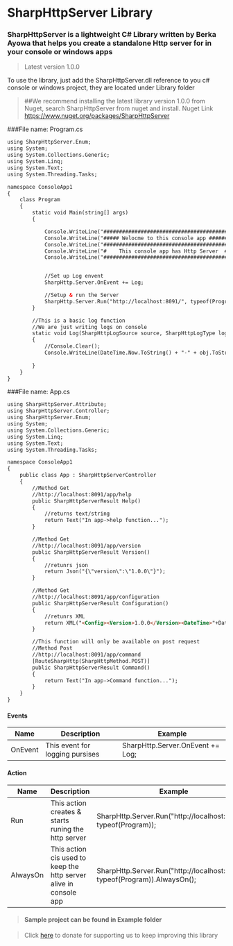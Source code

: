 # SharpHttpServer Library
### SharpHttpServer is a lightweight C# Library written by Berka Ayowa that helps you create a standalone Http server for in your console or windows apps

>Latest version 1.0.0

To use the library, just  add the SharpHttpServer.dll reference to you c# console or windows project, they are located under Library folder
>##We recommend installing the latest library version 1.0.0 from Nuget, search SharpHttpServer from nuget and install.
>Nuget Link https://www.nuget.org/packages/SharpHttpServer

###File name: Program.cs
```html
using SharpHttpServer.Enum;
using System;
using System.Collections.Generic;
using System.Linq;
using System.Text;
using System.Threading.Tasks;

namespace ConsoleApp1
{
    class Program
    {
        static void Main(string[] args)
        {

            Console.WriteLine("########################################");
            Console.WriteLine("##### Welocme to this console app ######");
            Console.WriteLine("########################################");
            Console.WriteLine("#    This console app has Http Server  #");
            Console.WriteLine("########################################");


            //Set up Log envent
            SharpHttp.Server.OnEvent += Log;

            //Setup & run the Server 
            SharpHttp.Server.Run("http://localhost:8091/", typeof(Program)).AlwaysOn();
        }

        //This is a basic log function 
        //We are just writing logs on console
        static void Log(SharpHttpLogSource source, SharpHttpLogType logType, object obj)
        {
            //Console.Clear();
            Console.WriteLine(DateTime.Now.ToString() + "-" + obj.ToString());
            
        }
    }
}

```

###File name: App.cs
```html
using SharpHttpServer.Attribute;
using SharpHttpServer.Controller;
using SharpHttpServer.Enum;
using System;
using System.Collections.Generic;
using System.Linq;
using System.Text;
using System.Threading.Tasks;

namespace ConsoleApp1
{
    public class App : SharpHttpServerController 
    {
        //Method Get
        //http://localhost:8091/app/help
        public SharpHttpServerResult Help()
        {
            //returns text/string 
            return Text("In app->help function...");
        }

        //Method Get
        //http://localhost:8091/app/version
        public SharpHttpServerResult Version()
        {
            //retunrs json
            return Json("{\"version\":\"1.0.0\"}");
        }

        //Method Get
        //http://localhost:8091/app/configuration
        public SharpHttpServerResult Configuration()
        {
            //retunrs XML
            return XML("<Config><Version>1.0.0</Version><DateTime>"+DateTime.Now.ToString()+"</DateTime></Config>");
        }

        //This function will only be available on post request
        //Method Post
        //http://localhost:8091/app/command
        [RouteSharpHttp(SharpHttpMethod.POST)]
        public SharpHttpServerResult Command()
        {
            return Text("In app->Command function...");
        }
    }
}


```

#### Events
| Name | Description | Example | 
| --- | --- | --- |
| OnEvent | This event for logging pursises| SharpHttp.Server.OnEvent += Log;

#### Action
| Name | Description | Example | 
| --- | --- | --- |
| Run | This action creates & starts runing the http server| SharpHttp.Server.Run("http://localhost:8091/", typeof(Program));
| AlwaysOn | This action cis used to keep the http server alive in console app | SharpHttp.Server.Run("http://localhost:8091/", typeof(Program)).AlwaysOn();

>#### Sample project can be found in Example folder

>Click [here](https://www.paypal.com/donate/?hosted_button_id=3EUXREY22UMGQ) to donate for supporting us to keep improving this library  
